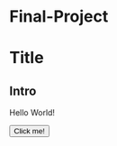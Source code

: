 # Final-Project
<!DOCTYPE html>
<html>
<head>
  <body>
<h1> Title </h1>

<h2> Intro </h2>
 <p> Hello World! </p>

 <p id = "demo" style="display:none">Hello Javascript!</p>

 <button type = "button"
 on click = "document.getElementById('demo').style.display='block'"> Click me! </button>


  </head>
</body>
</html>

